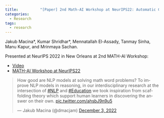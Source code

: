 ```yaml
---
title:      	"[Paper] 2nd Math-AI Workshop at NeurIPS22: Automatic Generation of Socratic Questions for Learning to Solve Math Word Problems"
categories:
  - Research
tags:
  - research
---
```

Jakub Macina\*, Kumar Shridhar\*, Mennatallah El-Assady, Tanmay Sinha, Manu Kapur, and Mrinmaya Sachan.
<!--more-->


Presented at NeurIPS 2022 in New Orleans at 2nd MATH-AI Workshop:
- [Video](https://neurips.cc/virtual/2022/workshop/50015)
- [MATH-AI Workshop at NeurIPS22](https://mathai2022.github.io/)

<blockquote class="twitter-tweet"><p lang="en" dir="ltr">How good are NLP models at solving math word problems? To improve NLP models in reasoning, in our interdisciplinary research at the intersection of <a href="https://twitter.com/hashtag/NLP?src=hash&amp;ref_src=twsrc%5Etfw">#NLP</a> and <a href="https://twitter.com/hashtag/Education?src=hash&amp;ref_src=twsrc%5Etfw">#Education</a> we took inspiration from scaffolding theory which support human learners in discovering the answer on their own. <a href="https://t.co/ahsbJ9n9u5">pic.twitter.com/ahsbJ9n9u5</a></p>&mdash; Jakub Macina (@dmacjam) <a href="https://twitter.com/dmacjam/status/1599035799260958722?ref_src=twsrc%5Etfw">December 3, 2022</a></blockquote> <script async src="https://platform.twitter.com/widgets.js" charset="utf-8"></script>